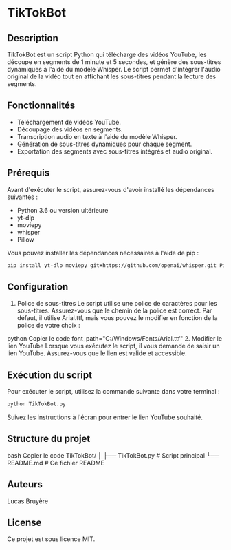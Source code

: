 # TikTokBot

## Description
TikTokBot est un script Python qui télécharge des vidéos YouTube, les découpe en segments de 1 minute et 5 secondes, et génère des sous-titres dynamiques à l'aide du modèle Whisper. Le script permet d'intégrer l'audio original de la vidéo tout en affichant les sous-titres pendant la lecture des segments.

## Fonctionnalités
- Téléchargement de vidéos YouTube.
- Découpage des vidéos en segments.
- Transcription audio en texte à l'aide du modèle Whisper.
- Génération de sous-titres dynamiques pour chaque segment.
- Exportation des segments avec sous-titres intégrés et audio original.

## Prérequis
Avant d'exécuter le script, assurez-vous d'avoir installé les dépendances suivantes :

- Python 3.6 ou version ultérieure
- yt-dlp
- moviepy
- whisper
- Pillow

Vous pouvez installer les dépendances nécessaires à l'aide de pip :

```bash
pip install yt-dlp moviepy git+https://github.com/openai/whisper.git Pillow
```

## Configuration
1. Police de sous-titres
Le script utilise une police de caractères pour les sous-titres. Assurez-vous que le chemin de la police est correct. Par défaut, il utilise Arial.ttf, mais vous pouvez le modifier en fonction de la police de votre choix :

python
Copier le code
font_path="C:/Windows/Fonts/Arial.ttf"
2. Modifier le lien YouTube
Lorsque vous exécutez le script, il vous demande de saisir un lien YouTube. Assurez-vous que le lien est valide et accessible.

## Exécution du script
Pour exécuter le script, utilisez la commande suivante dans votre terminal :

```bash
python TikTokBot.py
```

Suivez les instructions à l'écran pour entrer le lien YouTube souhaité.

## Structure du projet
bash
Copier le code
TikTokBot/
│
├── TikTokBot.py          # Script principal
└── README.md             # Ce fichier README

## Auteurs
Lucas Bruyère

## License
Ce projet est sous licence MIT.
